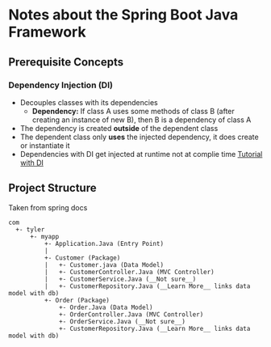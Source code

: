 # Notes about the Spring Boot Java Framework
## Prerequisite Concepts
### Dependency Injection (DI)
* Decouples classes with its dependencies
    * __Dependency:__ If class A uses some methods of class B (after creating an instance of new B), then B is a dependency of class A
* The dependency is created __outside__ of the dependent class
* The dependent class only __uses__ the injected dependency, it does create or instantiate it
* Dependencies with DI get injected at runtime not at complie time
[Tutorial with DI](https://www.journaldev.com/2394/java-dependency-injection-design-pattern-example-tutorial)

## Project Structure
Taken from spring docs
```
com
  +- tyler
      +- myapp
          +- Application.Java (Entry Point)
          |
          +- Customer (Package)
          |   +- Customer.java (Data Model)
          |   +- CustomerController.Java (MVC Controller)
          |   +- CustomerService.Java (__Not sure__)
          |   +- CustomerRepository.Java (__Learn More__ links data model with db)
          +- Order (Package)
              +- Order.Java (Data Model)
              +- OrderController.Java (MVC Controller)
              +- OrderService.Java (__Not sure__)
              +- CustomerRepository.Java (__Learn More__ links data model with db)
    
```
